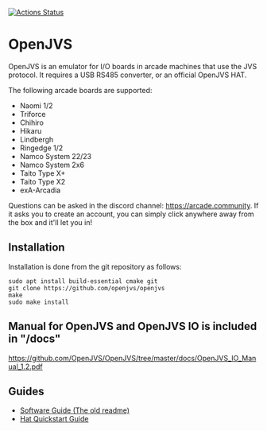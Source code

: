 [![Actions Status](https://github.com/openjvs/openjvs/workflows/Build/badge.svg)](https://github.com/openjvs/openjvs/actions)

# OpenJVS

OpenJVS is an emulator for I/O boards in arcade machines that use the JVS protocol. It requires a USB RS485 converter, or an official OpenJVS HAT.

The following arcade boards are supported:

- Naomi 1/2
- Triforce
- Chihiro
- Hikaru
- Lindbergh
- Ringedge 1/2
- Namco System 22/23
- Namco System 2x6
- Taito Type X+
- Taito Type X2
- exA-Arcadia

Questions can be asked in the discord channel: https://arcade.community. If it asks you to create an account, you can simply click anywhere away from the box  and it'll let you in!

## Installation

Installation is done from the git repository as follows:

```
sudo apt install build-essential cmake git
git clone https://github.com/openjvs/openjvs
make
sudo make install
```

## Manual for OpenJVS and OpenJVS IO is included in "/docs"
https://github.com/OpenJVS/OpenJVS/tree/master/docs/OpenJVS_IO_Manual_1.2.pdf

## Guides

- [Software Guide (The old readme)](docs/guide.md) 
- [Hat Quickstart Guide](docs/hat-quickstart.md)


